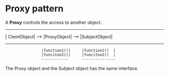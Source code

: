 # Proxy pattern

A **Proxy** controls the access to another object.

 --------------     -------------     ---------------
| ClientObject| --> |ProxyObject| --> |SubjectObject|
 --------------     -------------     ---------------
                    |function1()|     |function1()  |
                    |funciton2()|     |funciton2()  |
                    ------------      ---------------

The Proxy object and the Subject object has the same interface.
